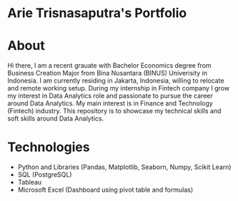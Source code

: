 # Arie Trisnasaputra's Portfolio
# About
Hi there, I am a recent grauate with Bachelor Economics degree from Business Creation Major from Bina Nusantara (BINUS) Univerisity in Indonesia. I am currently residing in Jakarta, Indonesia, willing to relocate and remote working setup. During my internship in Fintech company I grow my interest in Data Analytics role and passionate to pursue the career around Data Analytics. My main interest is in Finance and Technology (Fintech) industry. This repository is to showcase my technical skills and soft skills around Data Analytics.

# Technologies
- Python and Libraries (Pandas, Matplotlib, Seaborn, Numpy, Scikit Learn)
- SQL (PostgreSQL)
- Tableau
- Microsoft Excel (Dashboard using pivot table and formulas)


